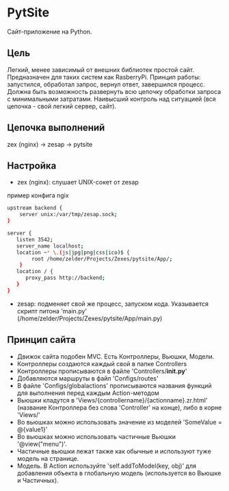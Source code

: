 # PytSite
Сайт-приложение на Python.

Цель
--------
Легкий, менее зависимый от внешних библиотек простой сайт. Предназначен для таких систем как RasberryPi.
Принцип работы: запустился, обработал запрос, вернул ответ, завершился процесс.
Должна быть возможность развернуть всю цепочку обработки запроса с минимальными затратами.
Наивысший контроль над ситуацией (вся цепочка - свой легкий сервер, сайт).


Цепочка выполнений
--------
zex (nginx) -> zesap -> pytsite


Настройка
--------
- zex (nginx): слушает UNIX-сокет от zesap

пример конфига ngix

```sh
upstream backend {
    server unix:/var/tmp/zesap.sock;
}

server {
   listen 3542;
   server_name localhost;
   location ~* \.(js|jpg|png|css|ico)$ {
        root /home/zelder/Projects/Zexes/pytsite/App/;
    }
   location / {
      proxy_pass http://backend;
   }
}
```

- zesap: подменяет свой же процесс, запуском кода. Указывается скрипт питона 'main.py' (/home/zelder/Projects/Zexes/pytsite/App/main.py)


Принцип сайта
--------
- Движок сайта подобен MVC. Есть Контроллеры, Вьюшки, Модели.
- Контроллеры создаются каждый свой в папке Controllers
- Контроллеры прописываются в файле 'Controllers/__init.py__'
- Добавляются маршруты в файл 'Configs/routes'
- В файле 'Configs/globalactions' прописываются названия функций для выполнения перед каждым Action-методом
- Вьюшки кладутся в 'Views/{controllername}/{actionname}.zr.html' (название Контроллера без слова 'Controller' на конце), либо в корне 'Views/'
- Во вьюшках можно использовать значение из моделей 'SomeValue = @{value1}'
- Во вьюшках можно использовать частичные Вьюшки '@view("menu")'.
- Частичные вьюшки лежат также как обычные и используют туже модель на странице.
- Модель. В Action используйте 'self.addToModel(key, obj)' для добавления объекта в глобальную модель (используется во Вьюшке и Чаcтичных).

